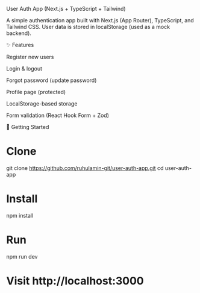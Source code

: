 User Auth App (Next.js + TypeScript + Tailwind)

A simple authentication app built with Next.js (App Router), TypeScript, and Tailwind CSS.
User data is stored in localStorage (used as a mock backend).

✨ Features

Register new users

Login & logout

Forgot password (update password)

Profile page (protected)

LocalStorage-based storage

Form validation (React Hook Form + Zod)

🚀 Getting Started
# Clone
git clone https://github.com/ruhulamin-git/user-auth-app.git
cd user-auth-app

# Install
npm install

# Run
npm run dev
# Visit http://localhost:3000